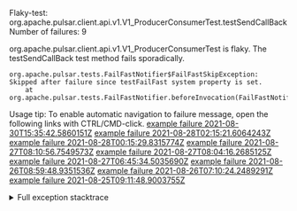        
Flaky-test: org.apache.pulsar.client.api.v1.V1_ProducerConsumerTest.testSendCallBack
Number of failures: 9

org.apache.pulsar.client.api.v1.V1_ProducerConsumerTest is flaky. The testSendCallBack test method fails sporadically.

```
org.apache.pulsar.tests.FailFastNotifier$FailFastSkipException: Skipped after failure since testFailFast system property is set.
	at org.apache.pulsar.tests.FailFastNotifier.beforeInvocation(FailFastNotifier.java:88)

```

Usage tip: To enable automatic navigation to failure message, open the following links with CTRL/CMD-click.
[example failure 2021-08-30T15:35:42.5860151Z](https://github.com/apache/pulsar/runs/3463119398?check_suite_focus=true#step:9:3695)
[example failure 2021-08-28T02:15:21.6064243Z](https://github.com/apache/pulsar/runs/3448473880?check_suite_focus=true#step:9:2692)
[example failure 2021-08-28T00:15:29.8315774Z](https://github.com/apache/pulsar/runs/3447917315?check_suite_focus=true#step:9:2060)
[example failure 2021-08-27T08:10:56.7549573Z](https://github.com/apache/pulsar/runs/3440980370?check_suite_focus=true#step:9:2759)
[example failure 2021-08-27T08:04:16.2685125Z](https://github.com/apache/pulsar/runs/3440855241?check_suite_focus=true#step:9:2684)
[example failure 2021-08-27T06:45:34.5035690Z](https://github.com/apache/pulsar/runs/3440411158?check_suite_focus=true#step:9:2685)
[example failure 2021-08-26T08:59:48.9351536Z](https://github.com/apache/pulsar/runs/3430539961?check_suite_focus=true#step:9:3394)
[example failure 2021-08-26T07:10:24.2489291Z](https://github.com/apache/pulsar/runs/3429892136?check_suite_focus=true#step:9:2746)
[example failure 2021-08-25T09:11:48.9003755Z](https://github.com/apache/pulsar/runs/3420085427?check_suite_focus=true#step:10:2652)


<details>
<summary>Full exception stacktrace</summary>
<code><pre>
org.apache.pulsar.tests.FailFastNotifier$FailFastSkipException: Skipped after failure since testFailFast system property is set.
	at org.apache.pulsar.tests.FailFastNotifier.beforeInvocation(FailFastNotifier.java:88)

</pre></code>
</details>

